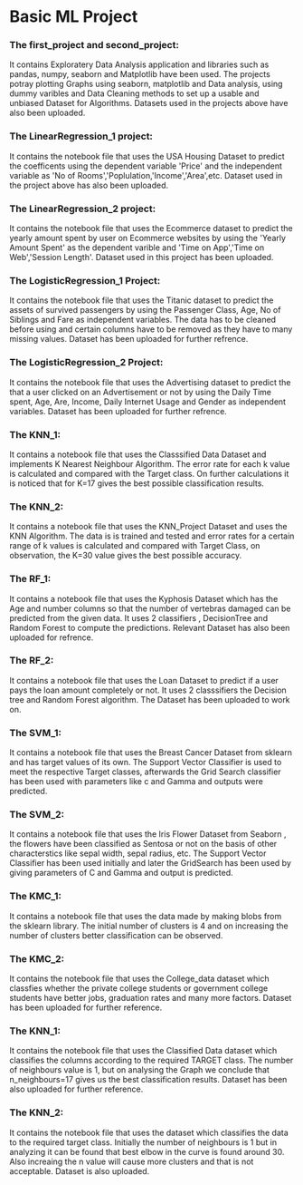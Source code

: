 # Basic ML Project 

### The first_project and second_project:
It contains Exploratery Data Analysis application and libraries such as pandas, numpy, seaborn and Matplotlib have been used. 
The projects potray plotting Graphs using seaborn, matplotlib and Data analysis, using dummy varibles and Data Cleaning methods to set up a usable and unbiased Dataset for Algorithms.
Datasets used in the projects above have also been uploaded.

### The LinearRegression_1 project:
It contains the notebook file that uses the USA Housing Dataset to predict the coefficents using the dependent variable 'Price' and the independent variable as 'No of Rooms','Poplulation,'Income','Area',etc.
Dataset used in the project above has also been uploaded.

### The LinearRegression_2 project:
It contains the notebook file that uses the Ecommerce dataset to predict the yearly amount spent by user on Ecommerce websites by using the 'Yearly Amount Spent' as the dependent varible and 'Time on App','Time on Web','Session Length'.
Dataset used in this project has been uploaded.

### The LogisticRegression_1 Project:
It contains the notebook file that uses the Titanic dataset to predict the assets of survived passengers by using the Passenger Class, Age, No of Siblings and Fare as independent variables. The data has to be cleaned before using and certain columns have to be removed as they have to many missing values.
Dataset has been uploaded for further refrence.

### The LogisticRegression_2 Project:
It contains the notebook file that uses the Advertising dataset to predict the that a user clicked on an Advertisement or not by using the Daily Time spent, Age, Are, Income, Daily Internet Usage and Gender as independent variables. 
Dataset has been uploaded for further refrence.

### The KNN_1:
It contains a notebook file that uses the Classsified Data Dataset and implements K Nearest Neighbour Algorithm. The error rate for each k value is calculated and compared with the Target class. On further calculations it is noticed that for K=17 gives the best possible classification results.

### The KNN_2:
It contains a notebook file that uses the KNN_Project Dataset and uses the KNN Algorithm. The data is is trained and tested and error rates for a certain range of k values is calculated and compared with Target Class, on observation, the K=30 value gives the best possible accuracy.

### The RF_1:
It contains a notebook file that uses the Kyphosis Dataset which has the Age and number columns so that the number of vertebras damaged can be predicted from the given data. It uses 2 classifiers , DecisionTree and Random Forest to compute the predictions.
Relevant Dataset has also been uploaded for refrence.

### The RF_2:
It contains a notebook file that uses the Loan Dataset to predict if a user pays the loan amount completely or not. It uses 2 classsifiers the Decision tree and Random Forest algorithm.
The Dataset has been uploaded to work on.

### The SVM_1:
It contains a notebook file that uses the Breast Cancer Dataset from sklearn and has target values of its own. The Support Vector Classifier is used to meet the respective Target classes, afterwards the Grid Search classifier has been used with parameters like c and Gamma and outputs were predicted. 


### The SVM_2:
It contains a notebook file that uses the Iris Flower Dataset from Seaborn , the flowers have been classified as Sentosa or not on the basis of other characterstics like sepal width, sepal radius, etc. The Support Vector Classifier has been used initially and later the GridSearch has been used by giving parameters of C and Gamma and output is predicted.

### The KMC_1:
It contains a notebook file that uses the data made by making blobs from the sklearn library. The initial number of clusters is 4 and on increasing the number of clusters better classification can be observed.

### The KMC_2:
It contains the notebook file that uses the College_data dataset which classfies whether the private college students or government college students have better jobs, graduation rates and many more factors.
Dataset has been uploaded for further reference.

### The KNN_1:
It contains the notebook file that uses the Classified Data dataset which classifies the columns according to the required TARGET class.
The number of neighbours value is 1, but on analysing the Graph we conclude that n_neighbours=17 gives us the best classification results.
Dataset has been also uploaded for further reference.

### The KNN_2:
It contains the notebook file that uses the dataset which classifies the data to the required target class. Initially the number of neighbours is 1 but in analyzing it can be found that best elbow in the curve is found around 30. Also increaing the n value will cause more clusters and that is not acceptable.
Dataset is also uploaded.
